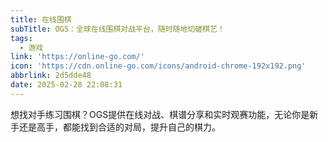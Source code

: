 ```yaml
---
title: 在线围棋
subTitle: OGS：全球在线围棋对战平台，随时随地切磋棋艺！
tags:
  - 游戏
link: 'https://online-go.com/'
icon: 'https://cdn.online-go.com/icons/android-chrome-192x192.png'
abbrlink: 2d5dde48
date: 2025-02-28 22:08:31
---
```


想找对手练习围棋？OGS提供在线对战、棋谱分享和实时观赛功能，无论你是新手还是高手，都能找到合适的对局，提升自己的棋力。